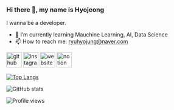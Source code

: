 ### Hi there 👋, my name is Hyojeong
I wanna be a developer.

- 🌱 I’m currently learning Mauchine Learning, AI, Data Science 
- 📫 How to reach me: ryuhyojung@naver.com 


[<img src='https://cdn.jsdelivr.net/npm/simple-icons@3.0.1/icons/github.svg' alt='github' height='40'>](https://github.com/YOOHYOJEONG)  [<img src='https://cdn.jsdelivr.net/npm/simple-icons@3.0.1/icons/instagram.svg' alt='instagram' height='40'>](https://www.instagram.com/hyo_ya__/)  [<img src='https://cdn.jsdelivr.net/npm/simple-icons@3.0.1/icons/icloud.svg' alt='website' height='40'>](https://iambeginnerdeveloper.tistory.com/)  [<img src='https://cdn.jsdelivr.net/npm/simple-icons@3.0.1/icons/notion.svg' alt='notion' height='40'>](https://iambeginnerdevelope.notion.site/cf7d747d82964f64a772111af68ad5f3)  

[![Top Langs](https://github-readme-stats.vercel.app/api/top-langs/?username=YOOHYOJEONG)](https://github.com/anuraghazra/github-readme-stats)

![GitHub stats](https://github-readme-stats.vercel.app/api?username=YOOHYOJEONG&show_icons=true)  

![Profile views](https://gpvc.arturio.dev/YOOHYOJEONG)
